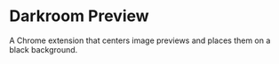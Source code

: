 # Darkroom Preview
A Chrome extension that centers image previews and places them on a black background.
